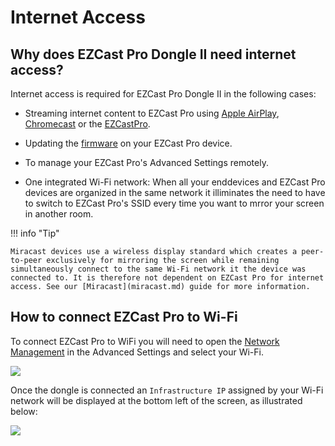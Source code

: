 # Internet Access

## Why does EZCast Pro Dongle II need internet access?

Internet access is required for EZCast Pro Dongle II in the following cases:

* Streaming internet content to EZCast Pro using [Apple AirPlay](airplay.md), [Chromecast](chromecast.md) or the [EZCastPro](ezcastproapp.md).

* Updating the [firmware](firmware-upgrade.md) on your EZCast Pro device.

* To manage your EZCast Pro's Advanced Settings remotely.

* One integrated Wi-Fi network: When all your enddevices and EZCast Pro devices are organized in the same network it illiminates the need to have to switch to EZCast Pro's SSID every time you want to mrror your screen in another room.

!!! info "Tip"

    Miracast devices use a wireless display standard which creates a peer-to-peer exclusively for mirroring the screen while remaining simultaneously connect to the same Wi-Fi network it the device was connected to. It is therefore not dependent on EZCast Pro for internet access. See our [Miracast](miracast.md) guide for more information.

## How to connect EZCast Pro to Wi-Fi

To connect EZCast Pro to WiFi you will need to open the [Network Management](adv.settings.md#networkmanagement) in the Advanced Settings and select your Wi-Fi.

![](/assets/img/EZCastPro.II.Wifi.png)

Once the dongle is connected an `Infrastructure IP` assigned by your Wi-Fi network will be displayed at the bottom left of the screen, as illustrated below:

![](/assets/img/ProDongleII_connected_to_router.png)

